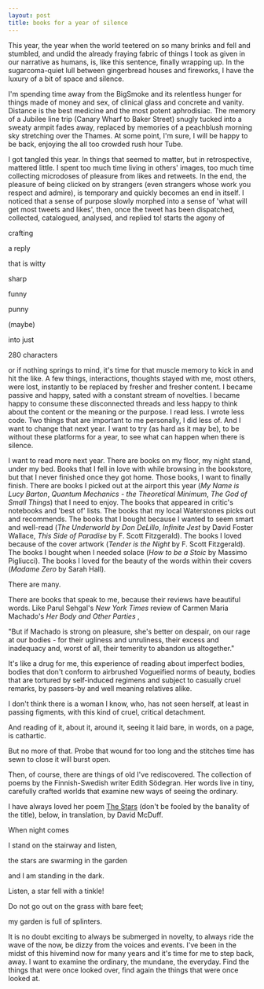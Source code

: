 ```yaml
---
layout: post
title: books for a year of silence
---
```


This year, the year when the world teetered on so many brinks and fell and stumbled, and undid the already
fraying fabric of things I took as given in our narrative as humans, is, like this sentence, finally wrapping up. In the sugarcoma-quiet lull between gingerbread houses and fireworks, I have the luxury of a bit of space and silence.

I'm spending time away from the BigSmoke and its relentless hunger for things made of money and sex, of clinical glass and concrete and vanity. Distance is the best medicine and the most potent aphrodisiac. The memory of a Jubilee line trip (Canary Wharf to Baker Street) snugly tucked into a sweaty armpit fades away, replaced by memories of a peachblush morning sky stretching over the Thames. At some point, I'm sure, I will be happy to be back, enjoying the all too crowded rush hour Tube.  

I got tangled this year. In things that seemed to matter, but in retrospective, mattered little. I spent too much time living in others' images, too much time collecting microdoses of pleasure from likes and retweets. In the end, the pleasure of being clicked on by strangers (even strangers whose work you respect and admire), is temporary and quickly becomes an end in itself. I noticed that a sense of purpose slowly morphed into a sense of 'what will get most tweets and likes', then, once the tweet has been dispatched, collected, catalogued, analysed, and replied to! starts the agony of

crafting

a reply

that is witty

sharp

funny

punny

(maybe)

into just

280 characters

or if nothing springs to mind, it's time for that muscle memory to kick in and hit the like. A few things, interactions, thoughts stayed with me, most others, were lost, instantly to be replaced by fresher and fresher content. I became passive and happy, sated with a constant stream of novelties. I became happy to consume these disconnected threads and less happy to think about the content or the meaning or the purpose. I read less. I wrote less code. Two things that are important to me personally, I did less of. And I want to change that next year. I want to try (as hard as it may be), to be without these platforms for a year, to see what can happen when there is silence.

I want to read more next year. There are books on my floor, my night stand, under my bed. Books that I fell in love with while browsing in the bookstore, but that I never finished once they got home. Those books, I want to finally finish. There are books I picked out at the airport this year (_My Name is Lucy Barton_, _Quantum Mechanics - the Theoretical Minimum_, _The God of Small Things_) that I need to enjoy. The books that appeared in critic's notebooks and 'best of' lists. The books that my local Waterstones picks out and recommends. The books that I bought because I wanted to seem smart and well-read (_The Underworld by Don DeLillo_, _Infinite Jest_ by David Foster Wallace, _This Side of Paradise_ by F. Scott Fitzgerald). The books I loved because of the cover artwork (_Tender is the Night_ by F. Scott Fitzgerald). The books I bought when I needed solace (_How to be a Stoic_ by Massimo Pigliucci). The books I loved for the beauty of the words within their covers (_Madame Zero_ by Sarah Hall).

There are many.

There are books that speak to me, because their reviews have beautiful words. Like Parul Sehgal's _New York Times_ review of Carmen Maria Machado's _Her Body and Other Parties_ , 

"But if Machado is strong on pleasure, she's better on despair, on our rage at our bodies - for their ugliness and unruliness, their excess and inadequacy and, worst of all, their temerity to abandon us altogether."

It's like a drug for me, this experience of reading about imperfect bodies, bodies that don't conform to airbrushed Vogueified norms of beauty, bodies that are tortured by self-induced regimens and subject to casually cruel remarks, by passers-by and well meaning relatives alike. 

I don't think there is a woman I know, who, has not seen herself, at least in passing figments, with this kind of cruel, critical detachment. 

And reading of it, about it, around it, seeing it laid bare, in words, on a page, is cathartic.

But no more of that. Probe that wound for too long and the stitches time has sewn to close it will burst open.

Then, of course, there are things of old I've rediscovered. The collection of poems by the Finnish-Swedish writer Edith Södegran. Her words live in tiny, carefully crafted worlds that examine new ways of seeing the ordinary.

I have always loved her poem [The Stars](http://englishings.com/nvinprint/sodergran-poems-1916.html) (don't be fooled by the banality of the title), below, in translation, by David McDuff.


When night comes

I stand on the stairway and listen,

the stars are swarming in the garden

and I am standing in the dark.

Listen, a star fell with a tinkle!

Do not go out on the grass with bare feet;

my garden is full of splinters.


It is no doubt exciting to always be submerged in novelty, to always ride the wave of the now, be dizzy from the voices and events. I've been in the midst of this hivemind now for many years and it's time for me to step back, away. I want to examine the ordinary, the mundane, the everyday. Find the things that were once looked over, find again the things that were once looked at.  
  

